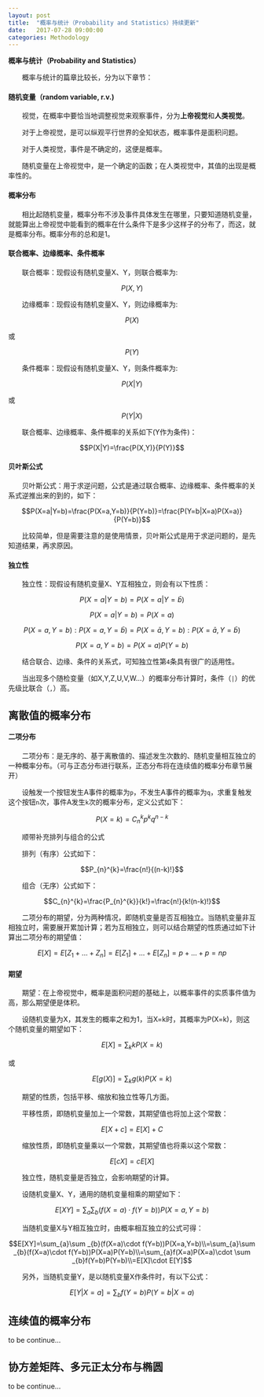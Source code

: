 ```yaml
---
layout: post
title:  "概率与统计（Probability and Statistics）持续更新"
date:   2017-07-28 09:00:00
categories: Methodology
---
```

**概率与统计（Probability and Statistics）**

&emsp;&emsp;概率与统计的篇章比较长，分为以下章节：

#### **随机变量（random variable, r.v.)**

&emsp;&emsp;视觉，在概率中要恰当地调整视觉来观察事件，分为**上帝视觉**和**人类视觉**。

&emsp;&emsp;对于上帝视觉，是可以纵观平行世界的全知状态，概率事件是面积问题。

&emsp;&emsp;对于人类视觉，事件是不确定的，这便是概率。

&emsp;&emsp;随机变量在上帝视觉中，是一个确定的函数；在人类视觉中，其值的出现是概率性的。

#### **概率分布**

&emsp;&emsp;相比起随机变量，概率分布不涉及事件具体发生在哪里，只要知道随机变量，就能算出上帝视觉中能看到的概率在什么条件下是多少这样子的分布了，而这，就是概率分布。概率分布的总和是1。

#### **联合概率、边缘概率、条件概率**

&emsp;&emsp;联合概率：现假设有随机变量X、Y，则联合概率为:

$$P(X,Y)$$

&emsp;&emsp;边缘概率：现假设有随机变量X、Y，则边缘概率为:

$$P(X)$$

或

$$P(Y)$$

&emsp;&emsp;条件概率：现假设有随机变量X、Y，则条件概率为:

$$P(X|Y)$$

或

$$P(Y|X)$$

&emsp;&emsp;联合概率、边缘概率、条件概率的关系如下(Y作为条件)：

$$P(X|Y)=\frac{P(X,Y)}{P(Y)}$$

#### **贝叶斯公式**

&emsp;&emsp;贝叶斯公式：用于求逆问题，公式是通过联合概率、边缘概率、条件概率的关系式逆推出来的到的，如下：

$$P(X=a|Y=b)=\frac{P(X=a,Y=b)}{P(Y=b)}=\frac{P(Y=b|X=a)P(X=a)}{P(Y=b)}$$

&emsp;&emsp;比较简单，但是需要注意的是使用情景，贝叶斯公式是用于求逆问题的，是先知道结果，再求原因。

#### **独立性**

&emsp;&emsp;独立性：现假设有随机变量X、Y互相独立，则会有以下性质：

$$P(X=a|Y=b)=P(X=a|Y=\bar{b})$$

$$P(X=a|Y=b)=P(X=a)$$

$$P(X=a,Y=b):P(X=a,Y=\bar{b})=P(X=\bar{a},Y=b):P(X=\bar{a},Y=\bar{b})$$

$$P(X=a,Y=b)=P(X=a)P(Y=b)$$

&emsp;&emsp;结合联合、边缘、条件的关系式，可知独立性第`4`条具有很广的适用性。

&emsp;&emsp;当出现多个随检变量（如X,Y,Z,U,V,W...）的概率分布计算时，条件（`|`）的优先级比联合（`,`）高。

## **离散值的概率分布**

#### **二项分布**

&emsp;&emsp;二项分布：是无序的、基于离散值的、描述发生次数的、随机变量相互独立的一种概率分布。（可与正态分布进行联系，正态分布将在连续值的概率分布章节展开）

&emsp;&emsp;设触发一个按钮发生A事件的概率为`p`，不发生A事件的概率为`q`，求重复触发这个按钮`n`次，事件A发生`k`次的概率分布，定义公式如下：

$$P(X=k)=C_{n}^{k}p^{k}q^{n-k}$$

&emsp;&emsp;顺带补充排列与组合的公式

&emsp;&emsp;排列（有序）公式如下：

$$P_{n}^{k}=\frac{n!}{(n-k)!}$$

&emsp;&emsp;组合（无序）公式如下：

$$C_{n}^{k}=\frac{P_{n}^{k}}{k!}=\frac{n!}{k!(n-k)!}$$

&emsp;&emsp;二项分布的期望，分为两种情况，即随机变量是否互相独立。当随机变量非互相独立时，需要展开累加计算；若为互相独立，则可以结合期望的性质通过如下计算出二项分布的期望值：

$$E[X]=E[Z_{1}+...+Z_{n}]=E[Z_{1}]+...+E[Z_{n}]=p+...+p=np$$

#### **期望**

&emsp;&emsp;期望：在上帝视觉中，概率是面积问题的基础上，以概率事件的实质事件值为高，那么期望便是体积。

&emsp;&emsp;设随机变量为X，其发生的概率之和为1，当X=k时，其概率为P(X=k)，则这个随机变量的期望如下：

$$E[X]=\sum_{k}kP(X=k)$$

或

$$E[g(X)]=\sum_{k}g(k)P(X=k)$$

&emsp;&emsp;期望的性质，包括平移、缩放和独立性等几方面。

&emsp;&emsp;平移性质，即随机变量加上一个常数，其期望值也将加上这个常数：

$$E[X+c]=E[X]+C$$

&emsp;&emsp;缩放性质，即随机变量乘以一个常数，其期望值也将乘以这个常数：

$$E[cX]=cE[X]$$

&emsp;&emsp;独立性，随机变量是否独立，会影响期望的计算。

&emsp;&emsp;设随机变量X、Y，通用的随机变量相乘的期望如下：

$$E[XY]=\sum_{a}\sum _{b}(f(X=a)\cdot f(Y=b))P(X=a,Y=b)$$

&emsp;&emsp;当随机变量X与Y相互独立时，由概率相互独立的公式可得：

$$E[XY]=\sum_{a}\sum _{b}(f(X=a)\cdot f(Y=b))P(X=a,Y=b)\\=\sum_{a}\sum _{b}(f(X=a)\cdot f(Y=b))P(X=a)P(Y=b)\\=\sum_{a}f(X=a)P(X=a)\cdot \sum _{b}f(Y=b)P(Y=b)\\=E[X]\cdot E[Y]$$

&emsp;&emsp;另外，当随机变量Y，是以随机变量X作条件时，有以下公式：

$$E[Y|X=a]=\sum_{b}f(Y=b)P(Y=b|X=a)$$

## **连续值的概率分布**

to be continue...

## **协方差矩阵、多元正太分布与椭圆**

to be continue...

